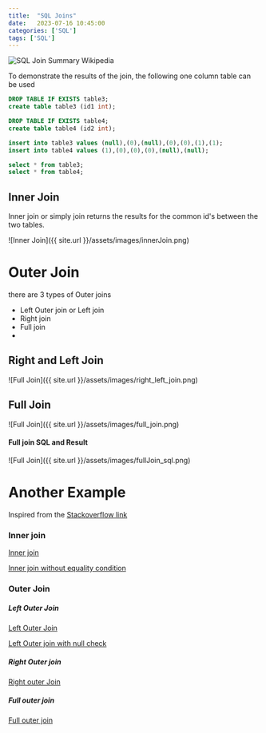 ```yaml
---
title:  "SQL Joins"
date:   2023-07-16 10:45:00
categories: ['SQL']
tags: ['SQL']
---
```


![SQL Join Summary Wikipedia](https://upload.wikimedia.org/wikipedia/commons/9/9d/SQL_Joins.svg)

To demonstrate the results of the join, the following one column table can be used

```sql
DROP TABLE IF EXISTS table3;
create table table3 (id1 int);

DROP TABLE IF EXISTS table4;
create table table4 (id2 int);

insert into table3 values (null),(0),(null),(0),(0),(1),(1);
insert into table4 values (1),(0),(0),(0),(null),(null);

select * from table3;
select * from table4;
```

## Inner Join

Inner join or simply join returns the results for the common id's between the two tables.

![Inner Join]({{ site.url }}/assets/images/innerJoin.png)

# Outer Join

there are 3 types of Outer joins
* Left Outer join or Left join
* Right join
* Full join
* 
## Right and Left Join

![Full Join]({{ site.url }}/assets/images/right_left_join.png)


## Full Join


![Full Join]({{ site.url }}/assets/images/full_join.png)

#### Full join SQL and Result

![Full Join]({{ site.url }}/assets/images/fullJoin_sql.png)


# Another Example

Inspired from the [Stackoverflow link](https://stackoverflow.com/questions/13997365/sql-joins-as-venn-diagram)

### Inner join 
[Inner join](http://sqlfiddle.com/#!17/f55b6d/1)

[Inner join without equality condition](http://sqlfiddle.com/#!17/f55b6d/5)

### Outer Join

##### Left Outer Join
[Left Outer Join](http://sqlfiddle.com/#!17/f55b6d/6)

[Left Outer join with null check](http://sqlfiddle.com/#!17/f55b6d/7)

##### Right Outer join
[Right outer Join](http://sqlfiddle.com/#!17/f55b6d/8)

##### Full outer join
[Full outer join](http://sqlfiddle.com/#!17/f55b6d/9)